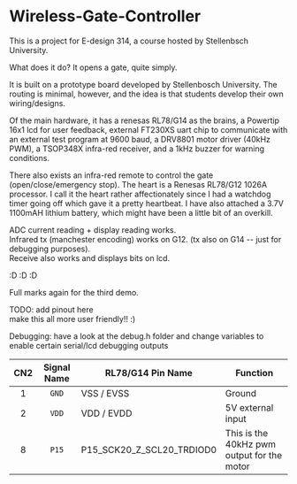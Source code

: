 # Wireless-Gate-Controller
This is a project for E-design 314, a course hosted by Stellenbsch University. 

What does it do?
It opens a gate, quite simply.

It is built on a prototype board developed by Stellenbosch University. The routing is minimal, however, and the idea
is that students develop their own wiring/designs.

Of the main hardware, it has a renesas RL78/G14 as the brains, a Powertip 16x1 lcd for user feedback, external FT230XS uart chip to communicate with an external test program at 9600 baud, 
a DRV8801 motor driver (40kHz PWM), a TSOP348X infra-red receiver, and a 1kHz buzzer for warning conditions.

There also exists an infra-red remote to control the gate (open/close/emergency stop). The heart is a Renesas RL78/G12 1026A processor. 
I call it the heart rather affectionately since I had a watchdog timer going off which gave it a pretty heartbeat.
I have also attached a 3.7V 1100mAH lithium battery, which might have been a little bit of an overkill.


ADC current reading + display reading works.
<br>
Infrared tx (manchester encoding) works on G12. (tx also on G14 -- just for debugging purposes).
<br>
Receive also works and displays bits on lcd.

:D :D :D

Full marks again for the third demo.

TODO: 
add pinout here<br>
make this all more user friendly!! :)


Debugging: have a look at the debug.h folder and 
change variables to enable certain serial/lcd debugging outputs


CN2 | Signal Name | RL78/G14 Pin Name | Function
:---: | :---: | --- | ---
1 | `GND` | VSS / EVSS | Ground
2 | `VDD` | VDD / EVDD | 5V external input
8 | `P15` | P15_SCK20_Z_SCL20_TRDIOD0 | This is the 40kHz pwm output for the motor